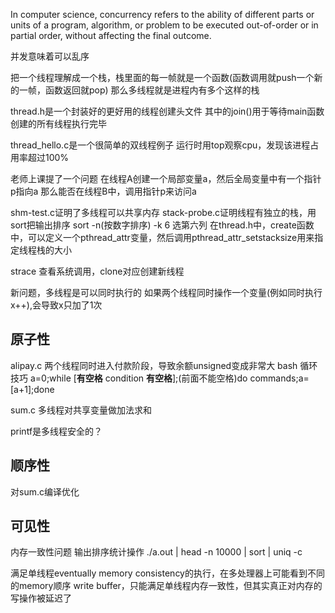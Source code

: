 In computer science, concurrency refers to the ability of different parts or units of a program, algorithm, or problem to be executed out-of-order or in partial order, without affecting the final outcome.

并发意味着可以乱序


把一个线程理解成一个栈，栈里面的每一帧就是一个函数(函数调用就push一个新的一帧，函数返回就pop)
那么多线程就是进程内有多个这样的栈

thread.h是一个封装好的更好用的线程创建头文件
其中的join()用于等待main函数创建的所有线程执行完毕

thread_hello.c是一个很简单的双线程例子
运行时用top观察cpu，发现该进程占用率超过100%

老师上课提了一个问题
在线程A创建一个局部变量a，然后全局变量中有一个指针p指向a
那么能否在线程B中，调用指针p来访问a

shm-test.c证明了多线程可以共享内存
stack-probe.c证明线程有独立的栈，用sort把输出排序 sort -n(按数字排序) -k 6 选第六列
在thread.h中，create函数中，可以定义一个pthread_attr变量，然后调用pthread_attr_setstacksize用来指定线程栈的大小

strace 查看系统调用，clone对应创建新线程

新问题，多线程是可以同时执行的
如果两个线程同时操作一个变量(例如同时执行x++),会导致x只加了1次


## 原子性
alipay.c
两个线程同时进入付款阶段，导致余额unsigned变成非常大
bash 循环技巧
a=0;while [**有空格** condition **有空格**];(前面不能空格)do commands;a=$[$a+1];done

sum.c
多线程对共享变量做加法求和

printf是多线程安全的？

## 顺序性
对sum.c编译优化

## 可见性
内存一致性问题
输出排序统计操作
./a.out | head -n 10000 | sort | uniq -c

满足单线程eventually memory consistency的执行，在多处理器上可能看到不同的memory顺序
write buffer，只能满足单线程内存一致性，但其实真正对内存的写操作被延迟了